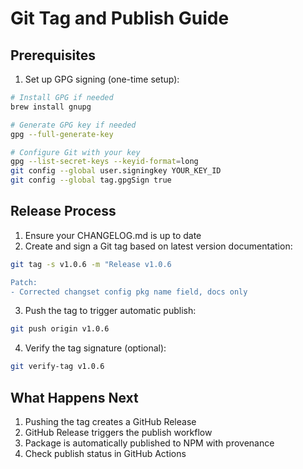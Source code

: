 # Git Tag and Publish Guide

## Prerequisites

1. Set up GPG signing (one-time setup):

```bash
# Install GPG if needed
brew install gnupg

# Generate GPG key if needed
gpg --full-generate-key

# Configure Git with your key
gpg --list-secret-keys --keyid-format=long
git config --global user.signingkey YOUR_KEY_ID
git config --global tag.gpgSign true
```

## Release Process

1. Ensure your CHANGELOG.md is up to date
2. Create and sign a Git tag based on latest version documentation:

```bash
git tag -s v1.0.6 -m "Release v1.0.6

Patch:
- Corrected changset config pkg name field, docs only
```

3. Push the tag to trigger automatic publish:

```bash
git push origin v1.0.6
```

4. Verify the tag signature (optional):

```bash
git verify-tag v1.0.6
```

## What Happens Next

1. Pushing the tag creates a GitHub Release
2. GitHub Release triggers the publish workflow
3. Package is automatically published to NPM with provenance
4. Check publish status in GitHub Actions
